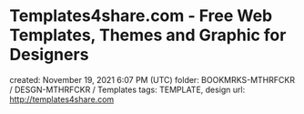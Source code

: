# Templates4share.com - Free Web Templates, Themes and Graphic for Designers

created: November 19, 2021 6:07 PM (UTC)
folder: BOOKMRKS-MTHRFCKR / DESGN-MTHRFCKR / Templates
tags: TEMPLATE, design
url: http://templates4share.com